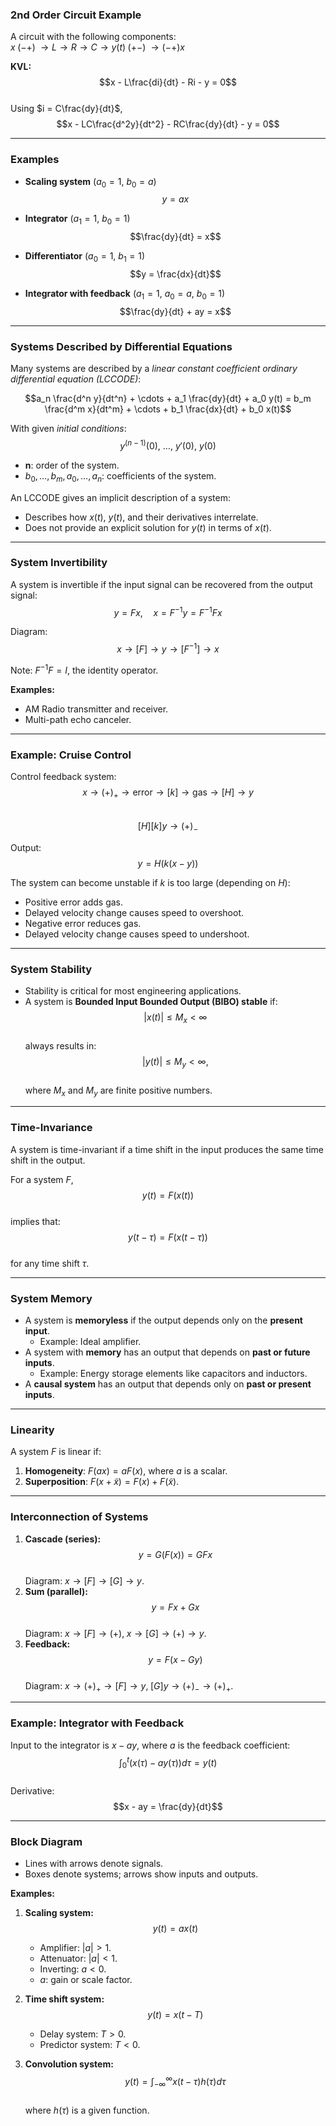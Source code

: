 ### 2nd Order Circuit Example
A circuit with the following components:  
$x \;(-+)\; \to L \to R \to C \to y(t)\; (+-)\; \to (-+)x$

**KVL:**  
$$x - L\frac{di}{dt} - Ri - y = 0$$  
Using $i = C\frac{dy}{dt}$,  
$$x - LC\frac{d^2y}{dt^2} - RC\frac{dy}{dt} - y = 0$$  

---

### Examples
- **Scaling system** ($a_0 = 1, \ b_0 = a$)  
  $$y = ax$$

- **Integrator** ($a_1 = 1, \ b_0 = 1$)  
  $$\frac{dy}{dt} = x$$

- **Differentiator** ($a_0 = 1, \ b_1 = 1$)  
  $$y = \frac{dx}{dt}$$

- **Integrator with feedback** ($a_1 = 1, \ a_0 = a, \ b_0 = 1$)  
  $$\frac{dy}{dt} + ay = x$$  

---

### Systems Described by Differential Equations
Many systems are described by a _linear constant coefficient ordinary differential equation (LCCODE)_:

$$a_n \frac{d^n y}{dt^n} + \cdots + a_1 \frac{dy}{dt} + a_0 y(t) = b_m \frac{d^m x}{dt^m} + \cdots + b_1 \frac{dx}{dt} + b_0 x(t)$$

With given _initial conditions_:  
$$y^{(n-1)}(0), \ \dots, \ y'(0), \ y(0)$$  

- **n**: order of the system.  
- $b_0, \dots, b_m, a_0, \dots, a_n$: coefficients of the system.  

An LCCODE gives an implicit description of a system:  
- Describes how $x(t)$, $y(t)$, and their derivatives interrelate.  
- Does not provide an explicit solution for $y(t)$ in terms of $x(t)$.  

---

### System Invertibility
A system is invertible if the input signal can be recovered from the output signal:  
$$y = Fx, \quad x = F^{-1}y = F^{-1}Fx$$  

Diagram:  
$$x \to [F] \to y \to [F^{-1}] \to x$$  

Note: $F^{-1}F = I$, the identity operator.  

**Examples:**  
- AM Radio transmitter and receiver.  
- Multi-path echo canceler.  

---

### Example: Cruise Control
Control feedback system:  
$$x \to (+)_{+} \to \text{error} \to [k] \to \text{gas} \to [H] \to y$$  
$$[H][k]y \to (+)_{-}$$  

Output:  
$$y = H(k(x - y))$$  

The system can become unstable if $k$ is too large (depending on $H$):  
- Positive error adds gas.  
- Delayed velocity change causes speed to overshoot.  
- Negative error reduces gas.  
- Delayed velocity change causes speed to undershoot.  

---

### System Stability
- Stability is critical for most engineering applications.  
- A system is **Bounded Input Bounded Output (BIBO) stable** if:  
  $$|x(t)| \leq M_x < \infty$$  
  always results in:  
  $$|y(t)| \leq M_y < \infty,$$  
  where $M_x$ and $M_y$ are finite positive numbers.  

---

### Time-Invariance
A system is time-invariant if a time shift in the input produces the same time shift in the output.  

For a system $F$,  
$$y(t) = F(x(t))$$  
implies that:  
$$y(t-\tau) = F(x(t-\tau))$$  
for any time shift $\tau$.  

---

### System Memory
- A system is **memoryless** if the output depends only on the **present input**.  
  - Example: Ideal amplifier.  
- A system with **memory** has an output that depends on **past or future inputs**.  
  - Example: Energy storage elements like capacitors and inductors.  
- A **causal system** has an output that depends only on **past or present inputs**.  

---

### Linearity
A system $F$ is linear if:  
1. **Homogeneity**: $F(a x) = a F(x)$, where $a$ is a scalar.  
2. **Superposition**: $F(x + \tilde{x}) = F(x) + F(\tilde{x})$.  

---

### Interconnection of Systems
1. **Cascade (series):**  
   $$y = G(F(x)) = GFx$$  
   Diagram: $x \to [F] \to [G] \to y$.  
2. **Sum (parallel):**  
   $$y = Fx + Gx$$  
   Diagram: $x \to [F] \to (+), \; x \to [G] \to (+) \to y$.  
3. **Feedback:**  
   $$y = F(x - Gy)$$  
   Diagram: $x \to (+)_{+} \to [F] \to y, \; [G]y \to (+)_{-} \to (+)_{+}$.  

---

### Example: Integrator with Feedback
Input to the integrator is $x - ay$, where $a$ is the feedback coefficient:  
$$\int_{0}^t (x(\tau) - ay(\tau)) d\tau = y(t)$$  
Derivative:  
$$x - ay = \frac{dy}{dt}$$  

---

### Block Diagram
- Lines with arrows denote signals.  
- Boxes denote systems; arrows show inputs and outputs.  

**Examples:**  
1. **Scaling system:**  
   $$y(t) = ax(t)$$  
   - Amplifier: $|a| > 1$.  
   - Attenuator: $|a| < 1$.  
   - Inverting: $a < 0$.  
   - $a$: gain or scale factor.  

2. **Time shift system:**  
   $$y(t) = x(t - T)$$  
   - Delay system: $T > 0$.  
   - Predictor system: $T < 0$.  

3. **Convolution system:**  
   $$y(t) = \int_{-\infty}^\infty x(t-\tau)h(\tau)d\tau$$  
   where $h(\tau)$ is a given function.  

